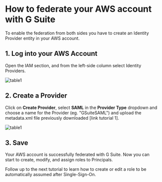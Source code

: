 # How to federate your AWS account with G Suite

To enable the federation from both sides you have to create an Identity Provider entity in your AWS account.

## 1. Log into your AWS Account
Open the IAM section, and from the left-side column select Identity Providers.

![table1](images/AWS_FEDERATION_SETUP-1.png)

## 2. Create a Provider
Click on **Create Provider**, select **SAML** in the **Provider Type** dropdown and choose a name for the Provider (eg. "GSuiteSAML") and upload the metadata.xml file previously downloaded [link tutorial 1].

![table1](images/AWS_FEDERATION_SETUP-2.png)

## 3. Save
Your AWS account is successfully federated with G Suite. Now you can start to create, modify, and assign roles to Principals.

Follow up to the next tutorial to learn how to create or edit a role to be automatically assumed after Single-Sign-On.
